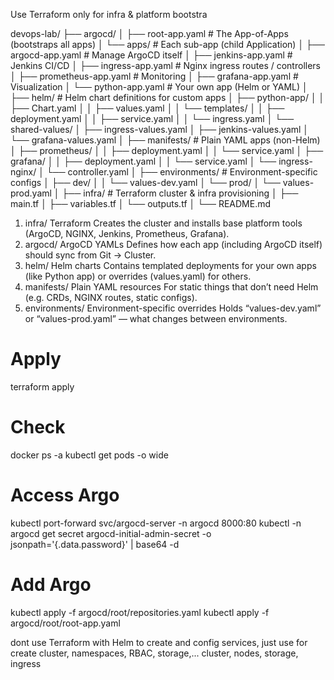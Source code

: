 Use Terraform only for infra & platform bootstra

devops-lab/
├── argocd/
│   ├── root-app.yaml                      # The App-of-Apps (bootstraps all apps)
│   └── apps/                              # Each sub-app (child Application)
│       ├── argocd-app.yaml                # Manage ArgoCD itself
│       ├── jenkins-app.yaml               # Jenkins CI/CD
│       ├── ingress-app.yaml               # Nginx ingress routes / controllers
│       ├── prometheus-app.yaml            # Monitoring
│       ├── grafana-app.yaml               # Visualization
│       └── python-app.yaml                # Your own app (Helm or YAML)
│
├── helm/                                  # Helm chart definitions for custom apps
│   ├── python-app/
│   │   ├── Chart.yaml
│   │   ├── values.yaml
│   │   └── templates/
│   │       ├── deployment.yaml
│   │       ├── service.yaml
│   │       └── ingress.yaml
│   └── shared-values/
│       ├── ingress-values.yaml
│       ├── jenkins-values.yaml
│       └── grafana-values.yaml
│
├── manifests/                             # Plain YAML apps (non-Helm)
│   ├── prometheus/
│   │   ├── deployment.yaml
│   │   └── service.yaml
│   ├── grafana/
│   │   ├── deployment.yaml
│   │   └── service.yaml
│   └── ingress-nginx/
│       └── controller.yaml
│
├── environments/                          # Environment-specific configs
│   ├── dev/
│   │   └── values-dev.yaml
│   └── prod/
│       └── values-prod.yaml
│
├── infra/                                 # Terraform cluster & infra provisioning
│   ├── main.tf
│   ├── variables.tf
│   └── outputs.tf
│
└── README.md


1. infra/	Terraform	Creates the cluster and installs base platform tools (ArgoCD, NGINX, Jenkins, Prometheus, Grafana).
2. argocd/	ArgoCD YAMLs	Defines how each app (including ArgoCD itself) should sync from Git → Cluster.
3. helm/	Helm charts	Contains templated deployments for your own apps (like Python app) or overrides (values.yaml) for others.
4. manifests/	Plain YAML resources	For static things that don’t need Helm (e.g. CRDs, NGINX routes, static configs).
5. environments/	Environment-specific overrides	Holds “values-dev.yaml” or “values-prod.yaml” — what changes between environments.

# Apply
terraform apply

# Check
docker ps -a
kubectl get pods -o wide

# Access Argo
kubectl port-forward svc/argocd-server -n argocd 8000:80
kubectl -n argocd get secret argocd-initial-admin-secret -o jsonpath='{.data.password}' | base64 -d

# Add Argo
kubectl apply -f argocd/root/repositories.yaml
kubectl apply -f argocd/root/root-app.yaml

dont use Terraform with Helm to create and config services,
just use for create cluster, namespaces, RBAC, storage,...
cluster, nodes, storage, ingress
